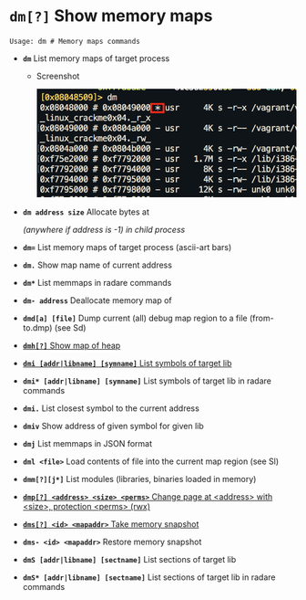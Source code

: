 <!-- TITLE: dm -->

#  **`dm[?]`** Show memory maps


```text
Usage: dm # Memory maps commands
```


- **`dm`** List memory maps of target process
  - Screenshot

    ![Dm](/uploads/small-d/dm.png "Dm")

- **`dm address size`** Allocate <size> bytes at <address> (anywhere if address is -1) in child process
- **`dm=`** List memory maps of target process (ascii-art bars)
- **`dm.`** Show map name of current address
- **`dm*`** List memmaps in radare commands
- **`dm- address`** Deallocate memory map of <address>
- **`dmd[a] [file]`** Dump current (all) debug map region to a file (from-to.dmp) (see Sd)

- [ **`dmh[?]`** Show map of heap](/options/d/dm/dmh)

- [ **`dmi [addr|libname] [symname]`** List symbols of target lib](/options/d/dm/dmi)

- **`dmi* [addr|libname] [symname]`** List symbols of target lib in radare commands
- **`dmi.`** List closest symbol to the current address
- **`dmiv`** Show address of given symbol for given lib
- **`dmj`** List memmaps in JSON format
- **`dml <file>`** Load contents of file into the current map region (see Sl)
- **`dmm[?][j*]`** List modules (libraries, binaries loaded in memory)

- [ **`dmp[?] <address> <size> <perms>`** Change page at \<address\> with \<size\>, protection \<perms\> (rwx)](/options/d/dm/dmp)

- [ **`dms[?] <id> <mapaddr>`** Take memory snapshot](/options/d/dm/dms)

- **`dms- <id> <mapaddr>`** Restore memory snapshot
- **`dmS [addr|libname] [sectname]`** List sections of target lib
- **`dmS* [addr|libname] [sectname]`** List sections of target lib in radare commands